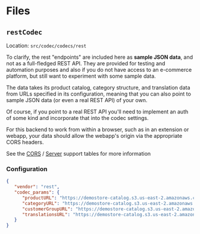 # Files

## `restCodec`

Location: `src/codec/codecs/rest`

To clarify, the rest "endpoints" are included here as **sample JSON data**, and not as a full-fledged REST API. They are provided for testing and automation purposes and also if you do not have access to an e-commerce platform, but still want to experiment with some sample data.

The data takes its product catalog, category structure, and translation data from URLs specified in its configuration, meaning that you can also point to sample JSON data (or even a real REST API) of your own.

Of course, if you point to a real REST API you'll need to implement an auth of some kind and incorporate that into the codec settings.

For this backend to work from within a browser, such as in an extension or webapp, your data should allow the webapp's origin via the appropriate CORS headers.

See the [CORS](../../../README.md#cors-support-table) / [Server](../../../README.md#server-support-table) support tables for more information

### Configuration

```json
{
   "vendor": "rest",
   "codec_params": {
      "productURL": "https://demostore-catalog.s3.us-east-2.amazonaws.com/products.json",
      "categoryURL": "https://demostore-catalog.s3.us-east-2.amazonaws.com/categories.json",
      "customerGroupURL": "https://demostore-catalog.s3.us-east-2.amazonaws.com/customerGroups.json",
      "translationsURL": "https://demostore-catalog.s3.us-east-2.amazonaws.com/translations.json"
   }
}
```

